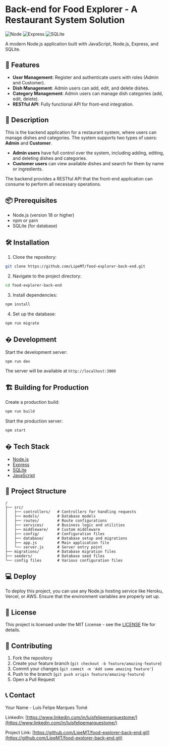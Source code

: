 # Back-end for Food Explorer - A Restaurant System Solution

![Node](https://img.shields.io/badge/Node%20js-339933?style=for-the-badge&logo=nodedotjs&logoColor=white)
![Express](https://img.shields.io/badge/Express%20js-000000?style=for-the-badge&logo=express&logoColor=white)
![SQLite](https://img.shields.io/badge/Sqlite-003B57?style=for-the-badge&logo=sqlite&logoColor=white)

A modern Node.js application built with JavaScript, Node.js, Express, and SQLite.

## 🚀 Features

- **User Management**: Register and authenticate users with roles (Admin and Customer).
- **Dish Management**: Admin users can add, edit, and delete dishes.
- **Category Management**: Admin users can manage dish categories (add, edit, delete).
- **RESTful API**: Fully functional API for front-end integration.

## 📖 Description

This is the backend application for a restaurant system, where users can manage dishes and categories. The system supports two types of users: **Admin** and **Customer**.

- **Admin users** have full control over the system, including adding, editing, and deleting dishes and categories.
- **Customer users** can view available dishes and search for them by name or ingredients.

The backend provides a RESTful API that the front-end application can consume to perform all necessary operations.

## 📦 Prerequisites

- Node.js (version 18 or higher)
- npm or yarn
- SQLite (for database)

## 🛠️ Installation

1. Clone the repository:
```bash
git clone https://github.com/LipeMT/food-explorer-back-end.git
```

2. Navigate to the project directory:
```bash
cd food-explorer-back-end
```

3. Install dependencies:
```bash
npm install
```

4. Set up the database:
```bash
npm run migrate
```

## � Development

Start the development server:

```bash
npm run dev
```

The server will be available at `http://localhost:3000`

## 🏗️ Building for Production

Create a production build:

```bash
npm run build
```

Start the production server:

```bash
npm start
```

## � Tech Stack

- [Node.js](https://nodejs.org/)
- [Express](https://expressjs.com/)
- [SQLite](https://www.sqlite.org/index.html)
- [JavaScript](https://developer.mozilla.org/en-US/docs/Web/JavaScript)

## 📝 Project Structure

```
/
├── src/
│   ├── controllers/   # Controllers for handling requests
│   ├── models/        # Database models
│   ├── routes/        # Route configurations
│   ├── services/      # Business logic and utilities
│   ├── middleware/    # Custom middleware
│   ├── config/        # Configuration files
│   ├── database/      # Database setup and migrations
│   ├── app.js         # Main application file
│   └── server.js      # Server entry point
├── migrations/        # Database migration files
├── seeders/           # Database seed files
└── config files       # Various configuration files
```

## 💻 Deploy

To deploy this project, you can use any Node.js hosting service like Heroku, Vercel, or AWS. Ensure that the environment variables are properly set up.

## 📄 License

This project is licensed under the MIT License - see the [LICENSE](LICENSE) file for details.

## 👥 Contributing

1. Fork the repository
2. Create your feature branch (`git checkout -b feature/amazing-feature`)
3. Commit your changes (`git commit -m 'Add some amazing feature'`)
4. Push to the branch (`git push origin feature/amazing-feature`)
5. Open a Pull Request

## 📞 Contact

Your Name - Luís Felipe Marques Tomé

LinkedIn: [https://www.linkedin.com/in/luisfelipemarquestome/](https://www.linkedin.com/in/luisfelipemarquestome/)

Project Link: [https://github.com/LipeMT/food-explorer-back-end.git](https://github.com/LipeMT/food-explorer-back-end.git)